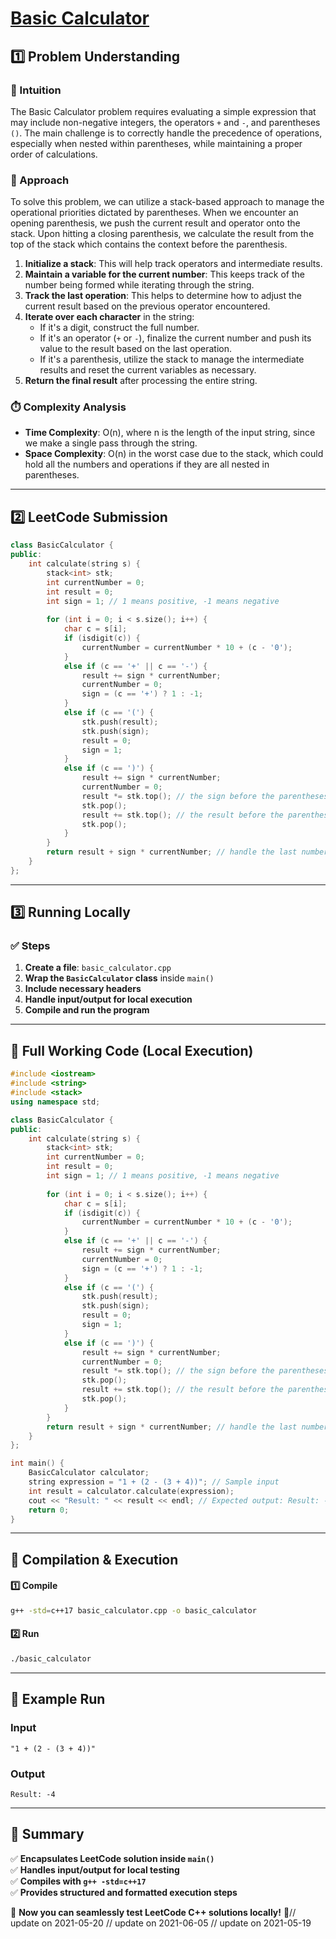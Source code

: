 # **[Basic Calculator](https://leetcode.com/problems/basic-calculator/description/)**  

## **1️⃣ Problem Understanding**  
### **📌 Intuition**  
The Basic Calculator problem requires evaluating a simple expression that may include non-negative integers, the operators `+` and `-`, and parentheses `()`. The main challenge is to correctly handle the precedence of operations, especially when nested within parentheses, while maintaining a proper order of calculations.

### **🚀 Approach**  
To solve this problem, we can utilize a stack-based approach to manage the operational priorities dictated by parentheses. When we encounter an opening parenthesis, we push the current result and operator onto the stack. Upon hitting a closing parenthesis, we calculate the result from the top of the stack which contains the context before the parenthesis.

1. **Initialize a stack**: This will help track operators and intermediate results.
2. **Maintain a variable for the current number**: This keeps track of the number being formed while iterating through the string.
3. **Track the last operation**: This helps to determine how to adjust the current result based on the previous operator encountered.
4. **Iterate over each character** in the string:
   - If it's a digit, construct the full number.
   - If it's an operator (`+` or `-`), finalize the current number and push its value to the result based on the last operation.
   - If it's a parenthesis, utilize the stack to manage the intermediate results and reset the current variables as necessary.
5. **Return the final result** after processing the entire string.

### **⏱️ Complexity Analysis**  
- **Time Complexity**: O(n), where n is the length of the input string, since we make a single pass through the string.
- **Space Complexity**: O(n) in the worst case due to the stack, which could hold all the numbers and operations if they are all nested in parentheses.

---  

## **2️⃣ LeetCode Submission**  
```cpp
class BasicCalculator {
public:
    int calculate(string s) {
        stack<int> stk;
        int currentNumber = 0;
        int result = 0;
        int sign = 1; // 1 means positive, -1 means negative
        
        for (int i = 0; i < s.size(); i++) {
            char c = s[i];
            if (isdigit(c)) {
                currentNumber = currentNumber * 10 + (c - '0');
            }
            else if (c == '+' || c == '-') {
                result += sign * currentNumber;
                currentNumber = 0;
                sign = (c == '+') ? 1 : -1;
            }
            else if (c == '(') {
                stk.push(result);
                stk.push(sign);
                result = 0;
                sign = 1;
            }
            else if (c == ')') {
                result += sign * currentNumber;
                currentNumber = 0;
                result *= stk.top(); // the sign before the parentheses
                stk.pop();
                result += stk.top(); // the result before the parentheses
                stk.pop();
            }
        }
        return result + sign * currentNumber; // handle the last number
    }
};
```  

---  

## **3️⃣ Running Locally**  
### **✅ Steps**  
1. **Create a file**: `basic_calculator.cpp`  
2. **Wrap the `BasicCalculator` class** inside `main()`  
3. **Include necessary headers**  
4. **Handle input/output for local execution**  
5. **Compile and run the program**  

---  

## **📝 Full Working Code (Local Execution)**  
```cpp
#include <iostream>
#include <string>
#include <stack>
using namespace std;

class BasicCalculator {
public:
    int calculate(string s) {
        stack<int> stk;
        int currentNumber = 0;
        int result = 0;
        int sign = 1; // 1 means positive, -1 means negative
        
        for (int i = 0; i < s.size(); i++) {
            char c = s[i];
            if (isdigit(c)) {
                currentNumber = currentNumber * 10 + (c - '0');
            }
            else if (c == '+' || c == '-') {
                result += sign * currentNumber;
                currentNumber = 0;
                sign = (c == '+') ? 1 : -1;
            }
            else if (c == '(') {
                stk.push(result);
                stk.push(sign);
                result = 0;
                sign = 1;
            }
            else if (c == ')') {
                result += sign * currentNumber;
                currentNumber = 0;
                result *= stk.top(); // the sign before the parentheses
                stk.pop();
                result += stk.top(); // the result before the parentheses
                stk.pop();
            }
        }
        return result + sign * currentNumber; // handle the last number
    }
};

int main() {
    BasicCalculator calculator;
    string expression = "1 + (2 - (3 + 4))"; // Sample input
    int result = calculator.calculate(expression);
    cout << "Result: " << result << endl; // Expected output: Result: -4
    return 0;
}
```  

---  

## **🔧 Compilation & Execution**  
#### **1️⃣ Compile**  
```bash
g++ -std=c++17 basic_calculator.cpp -o basic_calculator
```  

#### **2️⃣ Run**  
```bash
./basic_calculator
```  

---  

## **🎯 Example Run**  
### **Input**  
```
"1 + (2 - (3 + 4))"
```  
### **Output**  
```
Result: -4
```  

---  

## **📌 Summary**  
✅ **Encapsulates LeetCode solution inside `main()`**  
✅ **Handles input/output for local testing**  
✅ **Compiles with `g++ -std=c++17`**  
✅ **Provides structured and formatted execution steps**  

🚀 **Now you can seamlessly test LeetCode C++ solutions locally!** 🚀// update on 2021-05-20
// update on 2021-06-05
// update on 2021-05-19
